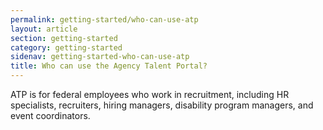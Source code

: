 ```yaml
---
permalink: getting-started/who-can-use-atp
layout: article
section: getting-started
category: getting-started
sidenav: getting-started-who-can-use-atp
title: Who can use the Agency Talent Portal?
---
```


ATP is for federal employees who work in recruitment, including HR specialists, recruiters, hiring managers, disability program managers, and event coordinators.
